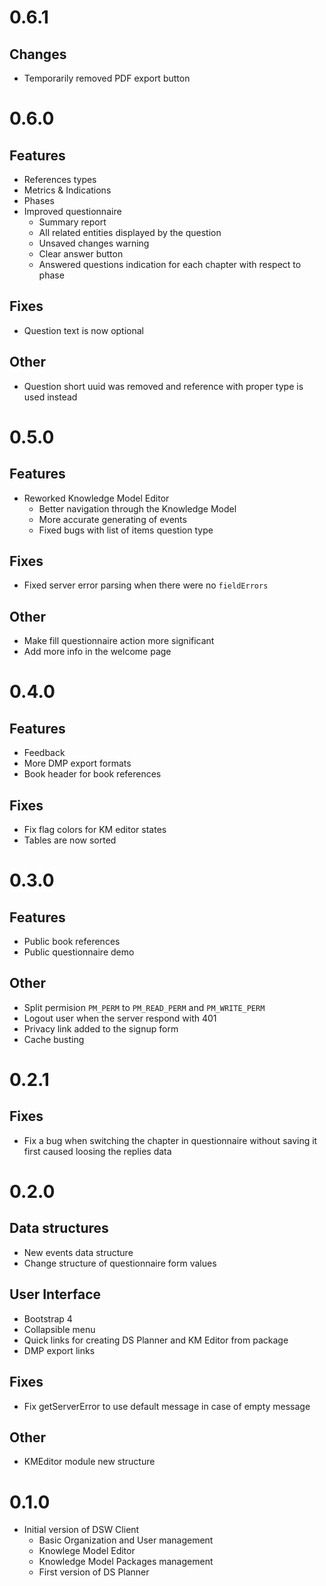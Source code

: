 # 0.6.1

## Changes

- Temporarily removed PDF export button


# 0.6.0

## Features

- References types
- Metrics & Indications
- Phases
- Improved questionnaire
    - Summary report
    - All related entities displayed by the question
    - Unsaved changes warning
    - Clear answer button
    - Answered questions indication for each chapter with respect to phase

## Fixes

- Question text is now optional

## Other

- Question short uuid was removed and reference with proper type is used instead


# 0.5.0

## Features

- Reworked Knowledge Model Editor
    - Better navigation through the Knowledge Model
    - More accurate generating of events
    - Fixed bugs with list of items question type

## Fixes

- Fixed server error parsing when there were no `fieldErrors`

## Other

- Make fill questionnaire action more significant
- Add more info in the welcome page


# 0.4.0

## Features

- Feedback
- More DMP export formats
- Book header for book references

## Fixes

- Fix flag colors for KM editor states
- Tables are now sorted


# 0.3.0

## Features

- Public book references
- Public questionnaire demo

## Other

- Split permision `PM_PERM` to `PM_READ_PERM` and `PM_WRITE_PERM`
- Logout user when the server respond with 401
- Privacy link added to the signup form
- Cache busting


# 0.2.1

## Fixes

- Fix a bug when switching the chapter in questionnaire without saving it first caused loosing the replies data


# 0.2.0

## Data structures

- New events data structure
- Change structure of questionnaire form values

## User Interface

- Bootstrap 4
- Collapsible menu
- Quick links for creating DS Planner and KM Editor from package
- DMP export links

## Fixes

- Fix getServerError to use default message in case of empty message

## Other

- KMEditor module new structure


# 0.1.0

- Initial version of DSW Client
    - Basic Organization and User management
    - Knowlege Model Editor
    - Knowledge Model Packages management
    - First version of DS Planner
